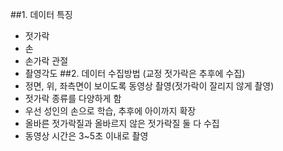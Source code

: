 ##1.	데이터 특징
-	젓가락
-	손
-	손가락 관절
-	촬영각도
##2.	데이터 수집방법 (교정 젓가락은 추후에 수집)
-	정면, 위, 좌측면이 보이도록 동영상 촬영(젓가락이 잘리지 않게 촬영)
-	젓가락 종류를 다양하게 함
-	우선 성인의 손으로 학습, 추후에 아이까지 확장
-	올바른 젓가락질과 올바르지 않은 젓가락질 둘 다 수집
-	동영상 시간은 3~5초 이내로 촬영
